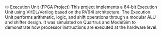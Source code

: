 ⚙ Execution Unit (FPGA Project)
This project implements a 64-bit Execution Unit using VHDL/Verilog based on the RV64I architecture. The Execution Unit performs arithmetic, logic, and shift operations through a modular ALU and shifter design. It was simulated on Quartrus and ModelSim to demonstrate how processor instructions are executed at the hardware level.
